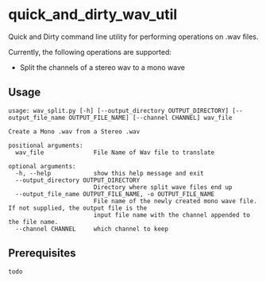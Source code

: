 # quick_and_dirty_wav_util

Quick and Dirty command line utility for performing operations on .wav files.

Currently, the following operations are supported:

- Split the channels of a stereo wav to a mono wave

## Usage

```console
usage: wav_split.py [-h] [--output_directory OUTPUT_DIRECTORY] [--output_file_name OUTPUT_FILE_NAME] [--channel CHANNEL] wav_file

Create a Mono .wav from a Stereo .wav

positional arguments:
  wav_file              File Name of Wav file to translate

optional arguments:
  -h, --help            show this help message and exit
  --output_directory OUTPUT_DIRECTORY
                        Directory where split wave files end up
  --output_file_name OUTPUT_FILE_NAME, -o OUTPUT_FILE_NAME
                        File name of the newly created mono wave file. If not supplied, the output file is the
                        input file name with the channel appended to the file name.
  --channel CHANNEL     which channel to keep
```

## Prerequisites

`todo`
